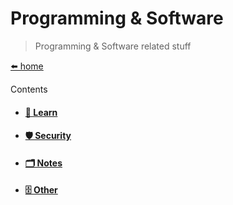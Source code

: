# Programming & Software

> Programming & Software related stuff

[⬅️ home](/)

Contents

* #### [📗 Learn](/software/learn.md "Software Learning")
* #### [🛡️ Security](/software/security.md "Software Security")
* #### [🗂️ Notes](/software/notes.md "Software Notes")
* #### [🗄️ Other](/software/other.md "Software Other")